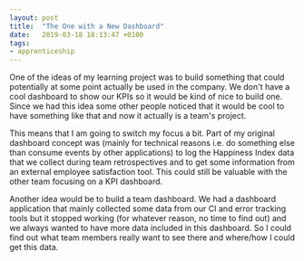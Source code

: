 ```yaml
---
layout: post
title:  "The One with a New Dashboard"
date:   2019-03-18 18:13:47 +0100
tags: 
- apprenticeship
---
```


One of the ideas of my learning project was to build something that could potentially at some point actually be used in the company. We don't have a cool dashboard to show our KPIs so it would be kind of nice to build one. Since we had this idea some other people noticed that it would be cool to have something like that and now it actually is a team's project.

This means that I am going to switch my focus a bit. Part of my original dashboard concept was (mainly for technical reasons i.e. do something else than consume events by other applications) to log the Happiness Index data that we collect during team retrospectives and to get some information from an external employee satisfaction tool. This could still be valuable with the other team focusing on a KPI dashboard.

Another idea would be to build a team dashboard. We had a dashboard application that mainly collected some data from our CI and error tracking tools but it stopped working (for whatever reason, no time to find out) and we always wanted to have more data included in this dashboard. So I could find out what team members really want to see there and where/how I could get this data.
